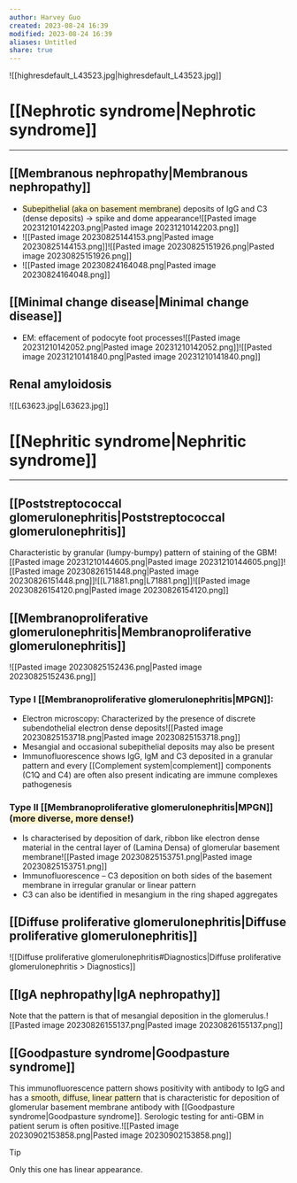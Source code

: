 ```yaml
---
author: Harvey Guo
created: 2023-08-24 16:39
modified: 2023-08-24 16:39
aliases: Untitled
share: true
---
```

![[highresdefault_L43523.jpg|highresdefault_L43523.jpg]]
# [[Nephrotic syndrome|Nephrotic syndrome]]
---
## [[Membranous nephropathy|Membranous nephropathy]]
- <span style="background:rgba(240, 200, 0, 0.2)">Subepithelial (aka on basement membrane)</span> deposits of IgG and C3 (dense deposits) → spike and dome appearance![[Pasted image 20231210142203.png|Pasted image 20231210142203.png]]
- ![[Pasted image 20230825144153.png|Pasted image 20230825144153.png]]![[Pasted image 20230825151926.png|Pasted image 20230825151926.png]]
- ![[Pasted image 20230824164048.png|Pasted image 20230824164048.png]]
## [[Minimal change disease|Minimal change disease]]
- EM: effacement of podocyte foot processes![[Pasted image 20231210142052.png|Pasted image 20231210142052.png]]![[Pasted image 20231210141840.png|Pasted image 20231210141840.png]]
## Renal amyloidosis
![[L63623.jpg|L63623.jpg]]

# [[Nephritic syndrome|Nephritic syndrome]]
---
## [[Poststreptococcal glomerulonephritis|Poststreptococcal glomerulonephritis]]
Characteristic by granular (​lumpy-bumpy​) pattern of staining of the GBM![[Pasted image 20231210144605.png|Pasted image 20231210144605.png]]![[Pasted image 20230826151448.png|Pasted image 20230826151448.png]]![[L71881.png|L71881.png]]![[Pasted image 20230826154120.png|Pasted image 20230826154120.png]]
## [[Membranoproliferative glomerulonephritis|Membranoproliferative glomerulonephritis]]
![[Pasted image 20230825152436.png|Pasted image 20230825152436.png]]
### Type I [[Membranoproliferative glomerulonephritis|MPGN]]:
- Electron microscopy: Characterized by the presence of discrete subendothelial electron dense deposits![[Pasted image 20230825153718.png|Pasted image 20230825153718.png]]
- Mesangial and occasional subepithelial deposits may also be present
- Immunofluorescence shows IgG, IgM and C3 deposited in a granular pattern and every [[Complement system|complement]] components (C1Q and C4) are often also present indicating are immune complexes pathogenesis
### Type II [[Membranoproliferative glomerulonephritis|MPGN]] (<span style="background:rgba(240, 200, 0, 0.2)">more diverse, more dense!</span>)
- Is characterised by deposition of dark, ribbon like electron dense material in the central layer of (Lamina Densa) of glomerular basement membrane![[Pasted image 20230825153751.png|Pasted image 20230825153751.png]]
- Immunofluorescence – C3 deposition on both sides of the basement membrane in irregular granular or linear pattern
- C3 can also be identified in mesangium in the ring shaped aggregates
## [[Diffuse proliferative glomerulonephritis|Diffuse proliferative glomerulonephritis]]
![[Diffuse proliferative glomerulonephritis#Diagnostics|Diffuse proliferative glomerulonephritis > Diagnostics]]

## [[IgA nephropathy|IgA nephropathy]]
Note that the pattern is that of mesangial deposition in the glomerulus.![[Pasted image 20230826155137.png|Pasted image 20230826155137.png]]
## [[Goodpasture syndrome|Goodpasture syndrome]]
This immunofluorescence pattern shows positivity with antibody to IgG and has a <span style="background:rgba(240, 200, 0, 0.2)">smooth, diffuse, linear pattern</span> that is characteristic for deposition of glomerular basement membrane antibody with [[Goodpasture syndrome|Goodpasture syndrome]]. Serologic testing for anti-GBM in patient serum is often positive.![[Pasted image 20230902153858.png|Pasted image 20230902153858.png]]
>[!tip] 
>Only this one has linear appearance.